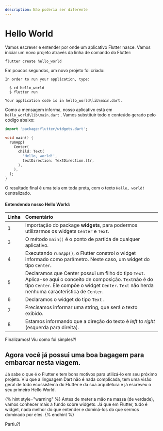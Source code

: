 ```yaml
---
description: Não poderia ser diferente
---
```


# Hello World

Vamos escrever e entender por onde um aplicativo Flutter nasce. Vamos iniciar um novo projeto através da linha de comando do Flutter:

```bash
flutter create hello_world
```

Em poucos segundos, um novo projeto foi criado:

```text
In order to run your application, type:

  $ cd hello_world
  $ flutter run

Your application code is in hello_world\lib\main.dart.
```

Como a mensagem informa, nosso aplicativo está em `hello_world\lib\main.dart` . Vamos substituir todo o conteúdo gerado pelo código abaixo: 

```dart
import 'package:flutter/widgets.dart';

void main() {
  runApp(
    Center(
      child: Text(
        'Hello, world!',
        textDirection: TextDirection.ltr,
      ),
    ),
  );
}
```

O resultado final é uma tela em toda preta, com o texto `Hello, world!` centralizado.

#### Entendendo nosso Hello World: 

| Linha | Comentário |
| :--- | :--- |
| 1 | Importação do package **widgets**, para podermos utilizarmos os widgets `Center` e `Text`. |
| 3 | O método `main()` é o ponto de partida de qualquer aplicativo. |
| 4 | Executando `runApp()`, o Flutter constroi o widget informado como parâmetro. Neste caso, um widget do tipo `Center`. |
| 5 | Declaramos que Center possui um filho do tipo `Text`. Aplica-se aqui o conceito de composição. `Text`não é do tipo `Center`. Ele compõe o widget `Center`. `Text` não herda nenhuma característica de `Center`.  |
| 6 | Declaramos o widget do tipo `Text` . |
| 7 | Precisamos informar uma string, que será o texto exibido. |
| 8 | Estamos informando que a direção do texto é _left to right_ \(esquerda para direita\). |

Finalizamos! Viu como foi simples?! 

## Agora você já possui uma boa bagagem para embarcar nesta viagem. 

Já sabe o que é o Flutter e tem bons motivos para utilizá-lo em seu próximo projeto. Viu que a linguagem Dart não é nada complicada, tem uma visão geral de todo ecossistema do Flutter e da sua arquitetura e já  escreveu o seu primeiro Hello World. 

{% hint style="warning" %}
Antes de meter a mão na massa \(de verdade\), vamos conhecer mais a fundo sobre widgets. Já que em Flutter, tudo é widget, nada melhor do que entender e dominá-los do que sermos dominado por eles. 
{% endhint %}

Partiu?!



